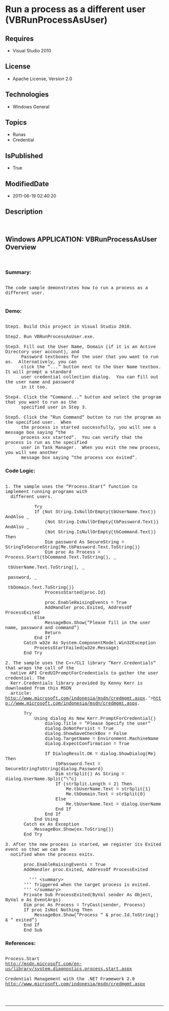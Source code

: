 # Run a process as a different user (VBRunProcessAsUser)
## Requires
* Visual Studio 2010
## License
* Apache License, Version 2.0
## Technologies
* Windows General
## Topics
* Runas
* Credential
## IsPublished
* True
## ModifiedDate
* 2011-06-19 02:40:20
## Description

<p style="font-family:Courier New">&nbsp;</p>
<h2>Windows APPLICATION: VBRunProcessAsUser Overview</h2>
<p style="font-family:Courier New">&nbsp;</p>
<h3>Summary:</h3>
<p style="font-family:Courier New"><br>
The code sample demonstrates how to run a process as a different user. <br>
<br>
</p>
<h3>Demo:</h3>
<p style="font-family:Courier New"><br>
Step1. Build this project in Visual Studio 2010. <br>
<br>
Step2. Run VBRunProcessAsUser.exe.<br>
<br>
Step3. Fill out the User Name, Domain (if it is an Active Directory user account), and
<br>
&nbsp; &nbsp; &nbsp; Password textboxes for the user that you want to run as. &nbsp;Alternatively, you can
<br>
&nbsp; &nbsp; &nbsp; click the &quot;...&quot; button next to the User Name textbox. It will prompt a standard
<br>
&nbsp; &nbsp; &nbsp; user credential collection dialog. &nbsp;You can fill out the user name and password
<br>
&nbsp; &nbsp; &nbsp; in it too.<br>
&nbsp; &nbsp; &nbsp; <br>
Step4. Click the &quot;Command...&quot; button and select the program that you want to run as the
<br>
&nbsp; &nbsp; &nbsp; specified user in Step 3.<br>
<br>
Step5. Click the &quot;Run Command&quot; button to run the program as the specified user. &nbsp;When
<br>
&nbsp; &nbsp; &nbsp; the process is started successfully, you will see a message box saying &quot;the
<br>
&nbsp; &nbsp; &nbsp; process xxx started&quot;. &nbsp;You can verify that the process is run as the specified
<br>
&nbsp; &nbsp; &nbsp; user in Task Manager. &nbsp;When you exit the new process, you will see another
<br>
&nbsp; &nbsp; &nbsp; message box saying &quot;the process xxx exited&quot;.</p>
<h3>Code Logic:</h3>
<p style="font-family:Courier New"><br>
1. The sample uses the &quot;Process.Start&quot; function to implement running programs with
<br>
&nbsp; different users. <br>
<br>
&nbsp; &nbsp; &nbsp; &nbsp; &nbsp; &nbsp;Try<br>
&nbsp; &nbsp; &nbsp; &nbsp; &nbsp; &nbsp;If (Not String.IsNullOrEmpty(tbUserName.Text)) AndAlso _<br>
&nbsp; &nbsp; &nbsp; &nbsp; &nbsp; &nbsp; &nbsp; &nbsp;(Not String.IsNullOrEmpty(tbPassword.Text)) AndAlso _<br>
&nbsp; &nbsp; &nbsp; &nbsp; &nbsp; &nbsp; &nbsp; &nbsp;(Not String.IsNullOrEmpty(tbCommand.Text)) Then<br>
&nbsp; &nbsp; &nbsp; &nbsp; &nbsp; &nbsp; &nbsp; &nbsp;Dim password As SecureString = StringToSecureString(Me.tbPassword.Text.ToString())<br>
&nbsp; &nbsp; &nbsp; &nbsp; &nbsp; &nbsp; &nbsp; &nbsp;Dim proc As Process = Process.Start(tbCommand.Text.ToString(), _<br>
&nbsp; &nbsp; &nbsp; &nbsp; &nbsp; &nbsp; &nbsp; &nbsp; &nbsp; &nbsp; &nbsp; &nbsp; &nbsp; &nbsp; &nbsp; &nbsp; &nbsp; &nbsp; &nbsp; &nbsp; &nbsp; &nbsp; &nbsp; &nbsp; &nbsp; &nbsp;tbUserName.Text.ToString(), _<br>
&nbsp; &nbsp; &nbsp; &nbsp; &nbsp; &nbsp; &nbsp; &nbsp; &nbsp; &nbsp; &nbsp; &nbsp; &nbsp; &nbsp; &nbsp; &nbsp; &nbsp; &nbsp; &nbsp; &nbsp; &nbsp; &nbsp; &nbsp; &nbsp; &nbsp; &nbsp;password, _<br>
&nbsp; &nbsp; &nbsp; &nbsp; &nbsp; &nbsp; &nbsp; &nbsp; &nbsp; &nbsp; &nbsp; &nbsp; &nbsp; &nbsp; &nbsp; &nbsp; &nbsp; &nbsp; &nbsp; &nbsp; &nbsp; &nbsp; &nbsp; &nbsp; &nbsp; &nbsp;tbDomain.Text.ToString())<br>
&nbsp; &nbsp; &nbsp; &nbsp; &nbsp; &nbsp; &nbsp; &nbsp;ProcessStarted(proc.Id)<br>
<br>
&nbsp; &nbsp; &nbsp; &nbsp; &nbsp; &nbsp; &nbsp; &nbsp;proc.EnableRaisingEvents = True<br>
&nbsp; &nbsp; &nbsp; &nbsp; &nbsp; &nbsp; &nbsp; &nbsp;AddHandler proc.Exited, AddressOf ProcessExited<br>
&nbsp; &nbsp; &nbsp; &nbsp; &nbsp; &nbsp;Else<br>
&nbsp; &nbsp; &nbsp; &nbsp; &nbsp; &nbsp; &nbsp; &nbsp;MessageBox.Show(&quot;Please fill in the user name, password and command&quot;)<br>
&nbsp; &nbsp; &nbsp; &nbsp; &nbsp; &nbsp; &nbsp; &nbsp;Return<br>
&nbsp; &nbsp; &nbsp; &nbsp; &nbsp; &nbsp;End If<br>
&nbsp; &nbsp; &nbsp; &nbsp;Catch w32e As System.ComponentModel.Win32Exception<br>
&nbsp; &nbsp; &nbsp; &nbsp; &nbsp; &nbsp;ProcessStartFailed(w32e.Message)<br>
&nbsp; &nbsp; &nbsp; &nbsp;End Try<br>
&nbsp; <br>
2. The sample uses the C&#43;&#43;/CLI library &quot;Kerr.Credentials&quot; that wraps the call of the
<br>
&nbsp; native API CredUIPromptForCredentials to gather the user credential. The <br>
&nbsp; Kerr.Credentials library provided by Kenny Kerr is downloaded from this MSDN
<br>
&nbsp; article: <a href="&lt;a target=" target="_blank">http://www.microsoft.com/indonesia/msdn/credmgmt.aspx</a>.'&gt;<a href="http://www.microsoft.com/indonesia/msdn/credmgmt.aspx" target="_blank">http://www.microsoft.com/indonesia/msdn/credmgmt.aspx</a>.<br>
&nbsp; <br>
&nbsp; &nbsp; &nbsp; &nbsp;Try<br>
&nbsp; &nbsp; &nbsp; &nbsp; &nbsp; &nbsp;Using dialog As New Kerr.PromptForCredential()<br>
&nbsp; &nbsp; &nbsp; &nbsp; &nbsp; &nbsp; &nbsp; &nbsp;dialog.Title = &quot;Please Specify the user&quot;<br>
&nbsp; &nbsp; &nbsp; &nbsp; &nbsp; &nbsp; &nbsp; &nbsp;dialog.DoNotPersist = True<br>
&nbsp; &nbsp; &nbsp; &nbsp; &nbsp; &nbsp; &nbsp; &nbsp;dialog.ShowSaveCheckBox = False<br>
&nbsp; &nbsp; &nbsp; &nbsp; &nbsp; &nbsp; &nbsp; &nbsp;dialog.TargetName = Environment.MachineName<br>
&nbsp; &nbsp; &nbsp; &nbsp; &nbsp; &nbsp; &nbsp; &nbsp;dialog.ExpectConfirmation = True<br>
<br>
&nbsp; &nbsp; &nbsp; &nbsp; &nbsp; &nbsp; &nbsp; &nbsp;If DialogResult.OK = dialog.ShowDialog(Me) Then<br>
&nbsp; &nbsp; &nbsp; &nbsp; &nbsp; &nbsp; &nbsp; &nbsp; &nbsp; &nbsp;tbPassword.Text = SecureStringToString(dialog.Password)<br>
&nbsp; &nbsp; &nbsp; &nbsp; &nbsp; &nbsp; &nbsp; &nbsp; &nbsp; &nbsp;Dim strSplit() As String = dialog.UserName.Split(&quot;\&quot;c)<br>
&nbsp; &nbsp; &nbsp; &nbsp; &nbsp; &nbsp; &nbsp; &nbsp; &nbsp; &nbsp;If (strSplit.Length = 2) Then<br>
&nbsp; &nbsp; &nbsp; &nbsp; &nbsp; &nbsp; &nbsp; &nbsp; &nbsp; &nbsp; &nbsp; &nbsp;Me.tbUserName.Text = strSplit(1)<br>
&nbsp; &nbsp; &nbsp; &nbsp; &nbsp; &nbsp; &nbsp; &nbsp; &nbsp; &nbsp; &nbsp; &nbsp;Me.tbDomain.Text = strSplit(0)<br>
&nbsp; &nbsp; &nbsp; &nbsp; &nbsp; &nbsp; &nbsp; &nbsp; &nbsp; &nbsp;Else<br>
&nbsp; &nbsp; &nbsp; &nbsp; &nbsp; &nbsp; &nbsp; &nbsp; &nbsp; &nbsp; &nbsp; &nbsp;Me.tbUserName.Text = dialog.UserName<br>
&nbsp; &nbsp; &nbsp; &nbsp; &nbsp; &nbsp; &nbsp; &nbsp; &nbsp; &nbsp;End If<br>
&nbsp; &nbsp; &nbsp; &nbsp; &nbsp; &nbsp; &nbsp; &nbsp;End If<br>
&nbsp; &nbsp; &nbsp; &nbsp; &nbsp; &nbsp;End Using<br>
&nbsp; &nbsp; &nbsp; &nbsp;Catch ex As Exception<br>
&nbsp; &nbsp; &nbsp; &nbsp; &nbsp; &nbsp;MessageBox.Show(ex.ToString())<br>
&nbsp; &nbsp; &nbsp; &nbsp;End Try<br>
<br>
3. After the new process is started, we register its Exited event so that we can be
<br>
&nbsp; notified when the process exits.<br>
<br>
&nbsp; &nbsp; &nbsp; &nbsp;proc.EnableRaisingEvents = True<br>
&nbsp; &nbsp; &nbsp; &nbsp;AddHandler proc.Exited, AddressOf ProcessExited<br>
<br>
&nbsp; &nbsp; &nbsp;&nbsp;&nbsp;&nbsp;&nbsp;''' &lt;summary&gt;<br>
&nbsp; &nbsp; &nbsp; &nbsp;''' Triggered when the target process is exited.<br>
&nbsp; &nbsp; &nbsp; &nbsp;''' &lt;/summary&gt;<br>
&nbsp; &nbsp; &nbsp; &nbsp;Private Sub ProcessExited(ByVal sender As Object, ByVal e As EventArgs)<br>
&nbsp; &nbsp; &nbsp; &nbsp;Dim proc As Process = TryCast(sender, Process)<br>
&nbsp; &nbsp; &nbsp; &nbsp;If proc IsNot Nothing Then<br>
&nbsp; &nbsp; &nbsp; &nbsp; &nbsp; &nbsp;MessageBox.Show(&quot;Process &quot; &amp; proc.Id.ToString() &amp; &quot; exited&quot;)<br>
&nbsp; &nbsp; &nbsp; &nbsp;End If<br>
&nbsp; &nbsp; &nbsp; &nbsp;End Sub</p>
<h3>References:</h3>
<p style="font-family:Courier New"><br>
Process.Start<br>
<a href="http://msdn.microsoft.com/en-us/library/system.diagnostics.process.start.aspx" target="_blank">http://msdn.microsoft.com/en-us/library/system.diagnostics.process.start.aspx</a><br>
<br>
Credential Management with the .NET Framework 2.0<br>
<a href="http://www.microsoft.com/indonesia/msdn/credmgmt.aspx" target="_blank">http://www.microsoft.com/indonesia/msdn/credmgmt.aspx</a><br>
<br>
</p>
<p style="font-family:Courier New">&nbsp;</p>
<hr>
<div><a href="http://go.microsoft.com/?linkid=9759640" style="margin-top:3px"><img src="http://bit.ly/onecodelogo" alt="">
</a></div>
